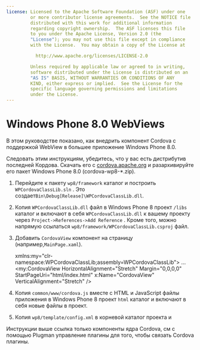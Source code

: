 ```yaml
---
license: Licensed to the Apache Software Foundation (ASF) under one
         or more contributor license agreements.  See the NOTICE file
         distributed with this work for additional information
         regarding copyright ownership.  The ASF licenses this file
         to you under the Apache License, Version 2.0 (the
         "License"); you may not use this file except in compliance
         with the License.  You may obtain a copy of the License at

           http://www.apache.org/licenses/LICENSE-2.0

         Unless required by applicable law or agreed to in writing,
         software distributed under the License is distributed on an
         "AS IS" BASIS, WITHOUT WARRANTIES OR CONDITIONS OF ANY
         KIND, either express or implied.  See the License for the
         specific language governing permissions and limitations
         under the License.
---
```


# Windows Phone 8.0 WebViews

В этом руководстве показано, как внедрить компонент Cordova с поддержкой WebView в большее приложение Windows Phone 8.0.

Следовать этим инструкциям, убедитесь, что у вас есть дистрибутив последней Кордова. Скачать его с [cordova.apache.org](http://cordova.apache.org) и разархивируйте его пакет Windows Phone 8.0 (cordova-wp8-*.zip).

  1. Перейдите к пакету `wp8/framework` каталог и построить `WPCordovaClassLib.sln` . Это создает`Bin\Debug[Release]\WPCordovaClassLib.dll`.

  2. Копия `WPCordovaClassLib.dll` файл в Windows Phone 8 проект `/libs` каталог и включают в себя `WPCordovaClassLib.dll` к вашему проекту через `Project->References->Add Reference` . Кроме того, можно напрямую ссылаться `wp8/framework/WPCordovaClassLib.csproj` файл.

  3. Добавить `CordovaView` компонент на страницу (например,`MainPage.xaml`).
    
        xmlns:my="clr-namespace:WPCordovaClassLib;assembly=WPCordovaClassLib">
        ...
        <my:CordovaView HorizontalAlignment="Stretch" Margin="0,0,0,0" 
        StartPageUri="html/index.html" x:Name="CordovaView" VerticalAlignment="Stretch" />
        

  4. Копия `common/www/cordova.js` вместе с HTML и JavaScript файлы приложения в Windows Phone 8 проект `html` каталог и включают в себя новые файлы в проект.

  5. Копия `wp8/template/config.xml` в корневой каталог проекта и

Инструкции выше ссылка только компоненты ядра Cordova, см с помощью Plugman управление плагины для того, чтобы связать Cordova плагины.